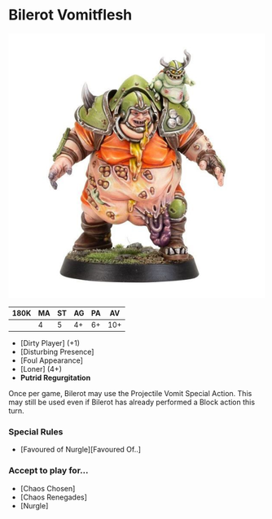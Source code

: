 # Bilerot Vomitflesh

![](../media/starplayers/Bilerot1.jpg)

| 180K  | MA | ST | AG | PA | AV |
| --- | --- | --- | --- | --- | --- |
| | 4 | 5 | 4+ | 6+ | 10+ |

* [Dirty Player] (+1)
* [Disturbing Presence]
* [Foul Appearance]
* [Loner] (4+)
* **Putrid Regurgitation**

Once per game, Bilerot may use the Projectile Vomit Special Action. This may still be used even if Bilerot has already performed a Block action this turn.

### Special Rules

* [Favoured of Nurgle][Favoured Of..]

### Accept to play for...

* [Chaos Chosen]
* [Chaos Renegades]
* [Nurgle]
